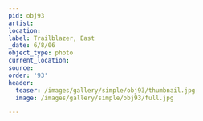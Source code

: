 ```yaml
---
pid: obj93
artist:
location:
label: Trailblazer, East
_date: 6/8/06
object_type: photo
current_location:
source:
order: '93'
header:
  teaser: /images/gallery/simple/obj93/thumbnail.jpg
  image: /images/gallery/simple/obj93/full.jpg

---
```

